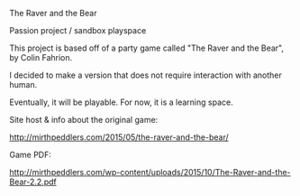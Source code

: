 The Raver and the Bear

Passion project / sandbox playspace

This project is based off of a party game called "The Raver and the Bear", by Colin Fahrion.

I decided to make a version that does not require interaction with another human.

Eventually, it will be playable. For now, it is a learning space.

Site host & info about the original game:

http://mirthpeddlers.com/2015/05/the-raver-and-the-bear/

Game PDF:

http://mirthpeddlers.com/wp-content/uploads/2015/10/The-Raver-and-the-Bear-2.2.pdf
